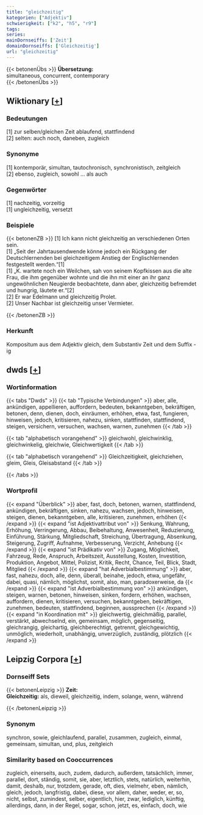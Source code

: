 ```yaml
---
title: "gleichzeitig"
kategorien: ["Adjektiv"]
schwierigkeit: ["k2", "h5", "r9"]
tags:
series:
mainDornseiffs: ['Zeit']
domainDornseiffs: ['Gleichzeitig']
url: "gleichzeitig"
---
```


{{< betonenÜbs >}}
**Übersetzung:**  
simultaneous, concurrent, contemporary  
{{< /betonenÜbs >}}

## Wiktionary [[+](https://de.wiktionary.org/wiki/gleichzeitig)]

### Bedeutungen
[1] zur selben/gleichen Zeit ablaufend, stattfindend  
[2] selten: auch noch, daneben, zugleich  

### Synonyme
[1] kontemporär, simultan, tautochronisch, synchronistisch, zeitgleich  
[2] ebenso, zugleich, sowohl … als auch  

### Gegenwörter
[1] nachzeitig, vorzeitig  
[1] ungleichzeitig, versetzt  

### Beispiele
{{< betonenZB >}}
[1] Ich kann nicht gleichzeitig an verschiedenen Orten sein.  
[1] „Seit der Jahrtausendwende könne jedoch ein Rückgang der Deutschlernenden bei gleichzeitigem Anstieg der Englischlernenden festgestellt werden.“[1]  
[1] „K. wartete noch ein Weilchen, sah von seinem Kopfkissen aus die alte Frau, die ihm gegenüber wohnte und die ihn mit einer an ihr ganz ungewöhnlichen Neugierde beobachtete, dann aber, gleichzeitig befremdet und hungrig, läutete er.“[2]  
[2] Er war Edelmann und gleichzeitig Prolet.  
[2] Unser Nachbar ist gleichzeitig unser Vermieter.  

{{< /betonenZB >}}
### Herkunft
Kompositum aus dem Adjektiv gleich, dem Substantiv Zeit und dem Suffix -ig  



## dwds [[+](https://www.dwds.de/wb/gleichzeitig)]

### Wortinformation
{{< tabs "Dwds" >}}
{{< tab "Typische Verbindungen" >}}
aber, alle, ankündigen, appellieren, auffordern, bedeuten, bekanntgeben, bekräftigen, betonen, denn, dienen, doch, einräumen, erhöhen, etwa, fast, fungieren, hinweisen, jedoch, kritisieren, nahezu, sinken, stattfinden, stattfindend, steigen, versichern, versuchen, wachsen, warnen, zunehmen
{{< /tab >}}

{{< tab "alphabetisch vorangehend" >}}
gleichwohl, gleichwinklig, gleichwinkelig, gleichwie, Gleichwertigkeit
{{< /tab >}}

{{< tab "alphabetisch vorangehend" >}}
Gleichzeitigkeit, gleichziehen, gleim, Gleis, Gleisabstand
{{< /tab >}}

{{< /tabs >}}

### Wortprofil
{{< expand "Überblick" >}} aber, fast, doch, betonen, warnen, stattfindend, ankündigen, bekräftigen, sinken, nahezu, wachsen, jedoch, hinweisen, steigen, dienen, bekanntgeben, alle, kritisieren, zunehmen, erhöhen {{< /expand >}}
{{< expand "ist Adjektivattribut von" >}} Senkung, Wahrung, Erhöhung, Verringerung, Abbau, Beibehaltung, Anwesenheit, Reduzierung, Einführung, Stärkung, Mitgliedschaft, Streichung, Übertragung, Absenkung, Steigerung, Zugriff, Aufnahme, Verbesserung, Verzicht, Anhebung {{< /expand >}}
{{< expand "ist Prädikativ von" >}} Zugang, Möglichkeit, Fahrzeug, Rede, Anspruch, Arbeitszeit, Ausstellung, Kosten, Investition, Produktion, Angebot, Mittel, Polizist, Kritik, Recht, Chance, Teil, Blick, Stadt, Mitglied {{< /expand >}}
{{< expand "hat Adverbialbestimmung" >}} aber, fast, nahezu, doch, alle, denn, überall, beinahe, jedoch, etwa, ungefähr, dabei, quasi, nämlich, möglichst, somit, also, man, paradoxerweise, da {{< /expand >}}
{{< expand "ist Adverbialbestimmung von" >}} ankündigen, steigen, warnen, betonen, hinweisen, sinken, fordern, erhöhen, wachsen, auffordern, dienen, kritisieren, versuchen, bekanntgeben, bekräftigen, zunehmen, bedeuten, stattfindend, beginnen, aussprechen {{< /expand >}}
{{< expand "in Koordination mit" >}} gleichwertig, gleichmäßig, parallel, verstärkt, abwechselnd, ein, gemeinsam, möglich, gegenseitig, gleichrangig, gleichartig, gleichberechtigt, getrennt, gleichgewichtig, unmöglich, wiederholt, unabhängig, unverzüglich, zuständig, plötzlich {{< /expand >}}

## Leipzig Corpora [[+](https://corpora.uni-leipzig.de/en/res?word=gleichzeitig&corpusId=deu_newscrawl-public_2018)]

### Dornseiff Sets
{{< betonenLeipzig >}}
**Zeit:**  
**Gleichzeitig:** als, dieweil, gleichzeitig, indem, solange, wenn, während  

{{< /betonenLeipzig >}}

### Synonym
synchron, sowie, gleichlaufend, parallel, zusammen, zugleich, einmal, gemeinsam, simultan, und, plus, zeitgleich


### Similarity based on Cooccurrences
zugleich, einerseits, auch, zudem, dadurch, außerdem, tatsächlich, immer, parallel, dort, ständig, somit, sie, aber, letztlich, stets, natürlich, weiterhin, damit, deshalb, nur, trotzdem, gerade, oft, dies, vielmehr, eben, nämlich, gleich, jedoch, langfristig, dabei, diese, vor allem, daher, weder, er, so, nicht, selbst, zumindest, selber, eigentlich, hier, zwar, lediglich, künftig, allerdings, dann, in der Regel, sogar, schon, jetzt, es, einfach, doch, wie

